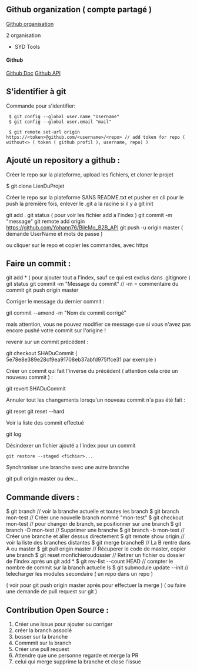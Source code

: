 
## Github organization ( compte partagé )

[Github organisation](https://help.github.com/en/github/setting-up-and-managing-organizations-and-teams/about-organizations)

2 organisation
- SYD Tools

#### Github

[Github Doc](https://help.github.com/en)
[Github API](https://developer.github.com/v3/)

S'identifier à git
-------------------

Commande pour s'identifier:

     $ git config --global user.name "Username"
     $ git config --global user.email "mail"

     $ git remote set-url origin https://<token>@github.com/<username>/<repo> // add token for repo ( without<> ( token ( github profil ), username, repo) )

Ajouté un repository a github :
-------------------

Créer le repo sur la plateforme, upload les fichiers, et cloner le projet


   $ git clone LienDuProjet

Créer le repo sur la plateforme SANS README.txt et pusher en cli
pour le push la première fois, enlever le .git a la racine si il y a
git init


   git add .
   git status ( pour voir les fichier add a l'index )
   git commit -m "message"
   git remote add origin https://github.com/Yohann76/BileMo_B2B_API
   git push -u origin master ( demande UserName et mots de passe )

ou cliquer sur le repo et copier les commandes, avec https


Faire un commit :
-------------------


   git add * ( pour ajouter tout a l'index, sauf ce qui est exclus dans .gitignore )
   git status
   git commit -m "Message du commit"  // -m = commentaire du commit
   git push origin master

Corriger le message du dernier commit :


   git commit --amend -m "Nom de commit corrigé"

mais attention, vous ne pouvez modifier ce message que si vous n'avez pas encore pushé votre commit sur l'origine !

revenir sur un commit précédent  :


   git checkout SHADuCommit ( 5e78e8e389e28cf9ea91708eb37abfd975ffce31 par exemple )

Créer un commit qui fait l'inverse du précédent ( attention cela crée un nouveau commit )  :


   git revert SHADuCommit

Annuler tout les changements lorsqu'un nouveau commit n'a pas été fait :

   git reset
   git reset --hard‌


Voir la liste des commit effectué

   git log

Désindexer un fichier ajouté a l'index pour un commit


    git restore --staged <fichier>...

Synchroniser une branche avec une autre branche

   git pull origin master ou dev...


Commande divers :
-------------------


   $ git branch // voir la branche actuelle et toutes les branch
   $ git branch mon-test // Créer une nouvelle branch nommé "mon-test"
   $ git checkout mon-test // pour changer de branch, se positionner sur une branch
   $ git branch -D mon-test // Supprimer une branche
   $ git branch -b mon-test // Créer une branche et aller dessus directement
   $ git remote show origin // voir la liste des branches distantes
   $ git merge brancheB // La B rentre dans A ou master
   $ git pull origin master // Récuperer le code de master, copier une branch
   $ git reset monfichieroudossier // Retirer un fichier ou dossier de l'index aprés un git add *
   $ git rev-list --count HEAD // compter le nombre de commit sur la branch actuelle ls
   $ git submodule update --init // telecharger les modules secondaire ( un repo dans un repo )

( voir pour git push origin master aprés pour effectuer la merge )
( ou faire une demande de pull request sur git )

Contribution Open Source :
-------------------
1. Créer une issue pour ajouter ou corriger
2. créer la branch associé
3. bosser sur la branche
4. Commmit sur la branch
5. Créer une pull request
6. Attendre que une personne regarde et merge la PR
7. celui qui merge supprime la branche et close l'issue

